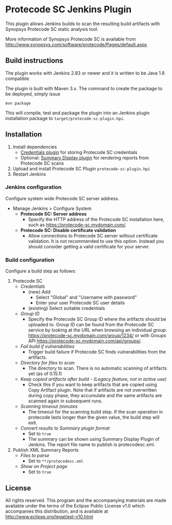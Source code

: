 # Protecode SC Jenkins Plugin

This plugin allows Jenkins builds to scan the resulting build artifacts
with Synopsys Protecode SC static analysis tool.

More information of Synopsys Protecode SC is available from
http://www.synopsys.com/software/protecode/Pages/default.aspx


## Build instructions

The plugin works with Jenkins 2.83 or newer and it is written to be Java 1.8
compatible.

The plugin is built with Maven 3.x. The command to create the package to be
deployed, simply issue

```
mvn package
```

This will compile, test and package the plugin into an Jenkins plugin installation package to `target/protecode-sc-plugin.hpi`.


## Installation

1. Install dependencies
    - [Credentials plugin](https://wiki.jenkins-ci.org/display/JENKINS/Credentials+Plugin) for storing Protecode SC credentials    
    - Optional: [Summary Display plugin](https://wiki.jenkins-ci.org/display/JENKINS/Summary+Display+Plugin) for rendering reports from Protecode SC scans    
2. Upload and install Protecode SC Plugin `protecode-sc-plugin.hpi`
3. Restart Jenkins


### Jenkins configuration

Configure system wide Protecode SC server address.

- Manage Jenkins > Configure System
    - **Protecode SC: Server address**
        - Specify the HTTP address of the Protecode SC installation here, such as https://protecode-sc.mydomain.com/.
    - **Protecode SC: Disable certificate validation**
        - Allow connections to Protecode SC server without certificate validation. It is not recommended to use this option. Instead you should consider getting a valid certificate for your server.

### Build configuration

Configure a build step as follows:

1. Protecode SC
    - *Credentials*
        - (new) Add
            - Select "Global" and "Username with password"
            - Enter your user Protecode SC user details
        - (existing) Select suitable credentials
    - *Group ID*
        - Specify the Protecode SC Group ID where the artifacts should be uploaded to. Group ID can be found from the Protecode SC service by looking at the URL when browsing an individual group: https://protecode-sc.mydomain.com/group/1234/ or with Groups API https://protecode-sc.mydomain.com/api/groups/.
    - *Fail build if vulnerabilities*
        - Trigger build failure if Protecode SC finds vulnerabilities from the artifacts.
    - *Directory for files to scan*
        - The directory to scan. There is no automatic scanning of artifacts yet (as of 0.15.1)
    - *Keep copied artifacts after build - (Legacy feature, not in active use)*
        - Check this if you want to keep artifacts that are copied using Copy Artifact plugin. Note that if artifacts are not overwritten during copy phase, they accumulate and the same artifacts are scanned again in subsequent runs.
    - *Scanning timeout (minutes*
        - The timeout for the scanning build step. If the scan operation in protecode lasts longer than the given value, the build step will exit.
    - *Convert results to Summary plugin format*
        - Set to `true`
        - The summary can be shown using Summary Display Plugin of Jenkins.
      The report file name to publish is protecodesc.xml.
2. Publish XML Summary Reports
    - *Files to parse*
        - Set to `**/protecodesc.xml`
    - *Show on Project page*
        - Set to `true`


## License

All rights reserved. This program and the accompanying materials
are made available under the terms of the Eclipse Public License v1.0
which accompanies this distribution, and is available at
http://www.eclipse.org/legal/epl-v10.html
